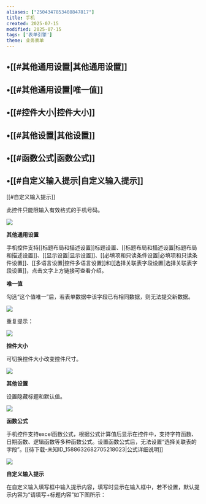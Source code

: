 ```yaml
---
aliases: ["2504347853408847817"]
title: 手机
created: 2025-07-15
modified: 2025-07-15
tags: ['表单引擎']
theme: 业务表单
---
```


## •[[#其他通用设置|其他通用设置]]

## •[[#其他通用设置|唯一值]]

## •[[#控件大小|控件大小]]

## •[[#其他设置|其他设置]]

## •[[#函数公式|函数公式]]

## •[[#自定义输入提示|自定义输入提示]]

[[#自定义输入提示]]

此控件只能限输入有效格式的手机号码。

![](https://myhelpdoc.oss-cn-heyuan.aliyuncs.com/mdimages/6e1ed2465a652b4fb9ef26dcc9f96429.jpg)

**其他通用设置**

手机控件支持[[标题布局和描述设置]]标题设置、[[标题布局和描述设置|标题布局和描述设置]]、[[显示设置|显示设置]]、[[必填项和只读条件设置|必填项和只读条件设置]]、[[多语言设置|控件多语言设置]]和[[选择关联表字段设置|选择关联表字段设置]]，点击文字上方链接可查看介绍。

**唯一值**

勾选“这个值唯一”后，若表单数据中该字段已有相同数据，则无法提交新数据。

![](https://myhelpdoc.oss-cn-heyuan.aliyuncs.com/mdimages/7e0739e979735e50d4bc155ceb089cc4.jpg)

重复提示：

![](https://myhelpdoc.oss-cn-heyuan.aliyuncs.com/mdimages/e2a2d9f84978a76d7d1e5bfb6151eb9b.jpg)

**控件大小**

可切换控件大小改变控件尺寸。

![](https://myhelpdoc.oss-cn-heyuan.aliyuncs.com/mdimages/410374bd0ea33f301f92ac86ee5c1941.jpg)

**其他设置**

设置隐藏标题和默认值。

![](https://myhelpdoc.oss-cn-heyuan.aliyuncs.com/mdimages/0a52136dfa4b792157d03920e49d7791.jpg)

**函数公式**

手机控件支持excel函数公式，根据公式计算值后显示在控件中，支持字符函数、日期函数、逻辑函数等多种函数公式。设置函数公式后，无法设置“选择关联表的字段”。[[待下载-未知ID_1588632682705218023|公式详细说明]]

![](https://myhelpdoc.oss-cn-heyuan.aliyuncs.com/mdimages/c3edeee26080fa51c3aeda019b3bb6c2.jpg)

**自定义输入提示**

在自定义输入填写框中输入提示内容，填写时显示在输入框中，若不设置，默认提示内容为“请填写+标题内容”如下图所示：

